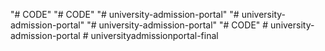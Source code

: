"# CODE" 
"# CODE" 
"# university-admission-portal" 
"# university-admission-portal" 
"# university-admission-portal" 
"# CODE" 
#   u n i v e r s i t y - a d m i s s i o n - p o r t a l  
 #   u n i v e r s i t y a d m i s s i o n p o r t a l - f i n a l  
 